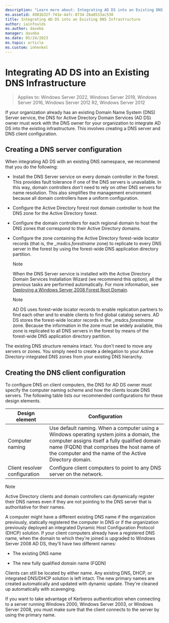 ```yaml
---
description: "Learn more about: Integrating AD DS into an Existing DNS Infrastructure"
ms.assetid: 4981b32f-741e-4afc-8734-26a8533ac530
title: Integrating AD DS into an Existing DNS Infrastructure
author: iainfoulds
ms.author: daveba
manager: daveba
ms.date: 05/24/2023
ms.topic: article
ms.custom: inhenkel
---
```


# Integrating AD DS into an Existing DNS Infrastructure

>Applies to: Windows Server 2022, Windows Server 2019, Windows Server 2016, Windows Server 2012 R2, Windows Server 2012

If your organization already has an existing Domain Name System (DNS) Server service, the DNS for Active Directory Domain Services (AD DS) owner must work with the DNS owner for your organization to integrate AD DS into the existing infrastructure. This involves creating a DNS server and DNS client configuration.

## Creating a DNS server configuration

When integrating AD DS with an existing DNS namespace, we recommend that you do the following:

- Install the DNS Server service on every domain controller in the forest. This provides fault tolerance if one of the DNS servers is unavailable. In this way, domain controllers don't need to rely on other DNS servers for name resolution. This also simplifies the management environment because all domain controllers have a uniform configuration.

- Configure the Active Directory forest root domain controller to host the DNS zone for the Active Directory forest.

- Configure the domain controllers for each regional domain to host the DNS zones that correspond to their Active Directory domains.

- Configure the zone containing the Active Directory forest-wide locator records (that is, the _msdcs.*forestname* zone) to replicate to every DNS server in the forest by using the forest-wide DNS application directory partition.

    > [!NOTE]
    > When the DNS Server service is installed with the Active Directory Domain Services Installation Wizard (we recommend this option), all the previous tasks are performed automatically. For more information, see [Deploying a Windows Server 2008 Forest Root Domain](/previous-versions/windows/it-pro/windows-server-2008-R2-and-2008/cc731174(v=ws.10)).

    > [!NOTE]
    > AD DS uses forest-wide locator records to enable replication partners to find each other and to enable clients to find global catalog servers. AD DS stores the forest-wide locator records in the _msdcs.*forestname* zone. Because the information in the zone must be widely available, this zone is replicated to all DNS servers in the forest by means of the forest-wide DNS application directory partition.

The existing DNS structure remains intact. You don't need to move any servers or zones. You simply need to create a delegation to your Active Directory-integrated DNS zones from your existing DNS hierarchy.

## Creating the DNS client configuration
To configure DNS on client computers, the DNS for AD DS owner must specify the computer naming scheme and how the clients locate DNS servers. The following table lists our recommended configurations for these design elements.

|Design element|Configuration|
|------------------|-----------------|
|Computer naming|Use default naming. When a computer using a Windows operating system joins a domain, the computer assigns itself a fully qualified domain name (FQDN) that comprises the host name of the computer and the name of the Active Directory domain.|
|Client resolver configuration|Configure client computers to point to any DNS server on the network.|

> [!NOTE]
> Active Directory clients and domain controllers can dynamically register their DNS names even if they are not pointing to the DNS server that is authoritative for their names.

A computer might have a different existing DNS name if the organization previously, statically registered the computer in DNS or if the organization previously deployed an integrated Dynamic Host Configuration Protocol (DHCP) solution. If your client computers already have a registered DNS name, when the domain to which they're joined is upgraded to  Windows Server 2008  AD DS, they'll have two different names:

- The existing DNS name

- The new fully qualified domain name (FQDN)

Clients can still be located by either name. Any existing DNS, DHCP, or integrated DNS/DHCP solution is left intact. The new primary names are created automatically and updated with dynamic update. They're cleaned up automatically with scavenging.

If you want to take advantage of Kerberos authentication when connecting to a server running Windows 2000, Windows Server 2003, or  Windows Server 2008, you must make sure that the client connects to the server by using the primary name.
